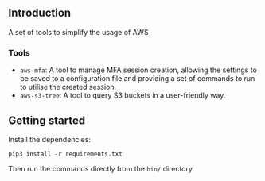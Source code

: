 ## Introduction

A set of tools to simplify the usage of AWS

### Tools

 - `aws-mfa`: A tool to manage MFA session creation, allowing the settings to be saved to a
              configuration file and providing a set of commands to run to utilise the
              created session.
 - `aws-s3-tree`: A tool to query S3 buckets in a user-friendly way.

## Getting started

Install the dependencies:

```
pip3 install -r requirements.txt
```

Then run the commands directly from the `bin/` directory.
